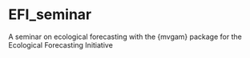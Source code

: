 # EFI_seminar
A seminar on ecological forecasting with the {mvgam} package for the Ecological Forecasting Initiative
